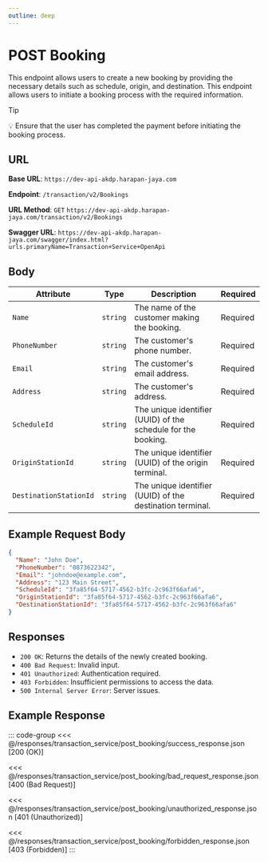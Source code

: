 ```yaml
---
outline: deep
---
```


# POST Booking

This endpoint allows users to create a new booking by providing the necessary details such as schedule, origin, and destination. This endpoint allows users to initiate a booking process with the required information.

> [!TIP]
> 💡 Ensure that the user has completed the payment before initiating the booking process.

## URL

**Base URL**: `https://dev-api-akdp.harapan-jaya.com`

**Endpoint**: `/transaction/v2/Bookings`

**URL Method**: `GET` `https://dev-api-akdp.harapan-jaya.com/transaction/v2/Bookings`

**Swagger URL**: `https://dev-api-akdp.harapan-jaya.com/swagger/index.html?urls.primaryName=Transaction+Service+OpenApi`

## Body

| **Attribute**          | **Type**    | **Description**                                                | **Required**    |
|------------------------|-------------|----------------------------------------------------------------|-----------------|
| `Name`                 | `string`    | The name of the customer making the booking.                   | Required        |
| `PhoneNumber`          | `string`    | The customer's phone number.                                   | Required        |
| `Email`                | `string`    | The customer's email address.                                  | Required        |
| `Address`              | `string`    | The customer's address.                                        | Required        |
| `ScheduleId`           | `string`    | The unique identifier (UUID) of the schedule for the booking.  | Required        |
| `OriginStationId`      | `string`    | The unique identifier (UUID) of the origin terminal.           | Required        |
| `DestinationStationId` | `string`    | The unique identifier (UUID) of the destination terminal.      | Required        |

## Example Request Body

```json
{
  "Name": "John Doe",
  "PhoneNumber": "0873622342",
  "Email": "johndoe@example.com",
  "Address": "123 Main Street",
  "ScheduleId": "3fa85f64-5717-4562-b3fc-2c963f66afa6",
  "OriginStationId": "3fa85f64-5717-4562-b3fc-2c963f66afa6",
  "DestinationStationId": "3fa85f64-5717-4562-b3fc-2c963f66afa6"
}
```

## Responses

- `200 OK`: Returns the details of the newly created booking.
- `400 Bad Request`: Invalid input.
- `401 Unauthorized`: Authentication required.
- `403 Forbidden`: Insufficient permissions to access the data.
- `500 Internal Server Error`: Server issues.

## Example Response

::: code-group
<<< @/responses/transaction_service/post_booking/success_response.json [200 (OK)]

<<< @/responses/transaction_service/post_booking/bad_request_response.json [400 (Bad Request)]

<<< @/responses/transaction_service/post_booking/unauthorized_response.json [401 (Unauthorized)]

<<< @/responses/transaction_service/post_booking/forbidden_response.json [403 (Forbidden)]
:::
